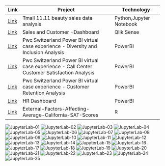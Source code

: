 |Link| Project | Technology |
|---------|---------|---------|
| [Link](https://github.com/jiang54/Data-Analytics/tree/main) | Tmall 11.11 beauty sales data analysis | Python,Jupyter Notebook |
| [Link](https://github.com/jiang54/Sales-and-Customer-Dashboard) | Sales and Customer -Dashboard  | Qlik Sense |
| [Link](https://github.com/jiang54/-Diversity-and-Inclusion-Analysis) | Pwc Switzerland Power BI virtual case experience - Diversity and Inclusion Analysis | PowerBI |
| [Link](https://github.com/jiang54/Call-Center-Customer-Satisfication-Analysis) | Pwc Switzerland Power BI virtual case experience - Call Center Customer Satisfaction Analysis | PowerBI |
| [Link](https://github.com/jiang54/Customer-Retention-Analysis) | Pwc Switzerland Power BI virtual case experience - Customer Retention Analysis | PowerBI |
| [Link](https://github.com/jiang54/HR-Dashboard) | HR Dashboard | PowerBI |
| [Link](https://github.com/jiang54/External-Factors-Affecting-Average-California-SAT-Scores) | External-Factors-Affecting-Average-California-SAT-Scores | R |

![JupyterLab-01](https://github.com/jiang54/Data-Analytics/assets/24377958/be81ebfe-b5aa-4a50-a1f7-0d7f31ed84ea)
![JupyterLab-02](https://github.com/jiang54/Data-Analytics/assets/24377958/5e51b56b-0b75-4220-b446-611e2df264f4)
![JupyterLab-03](https://github.com/jiang54/Data-Analytics/assets/24377958/3f29bbf9-385a-4abc-aca6-0b50aa0a572d)
![JupyterLab-04](https://github.com/jiang54/Data-Analytics/assets/24377958/117cfe97-a6bc-423f-8631-60bf220ce39b)
![JupyterLab-05](https://github.com/jiang54/Data-Analytics/assets/24377958/67ca3588-98cc-4100-99c5-e4be56eccd53)
![JupyterLab-06](https://github.com/jiang54/Data-Analytics/assets/24377958/e60113ec-4579-411e-8d2e-368892b27544)
![JupyterLab-07](https://github.com/jiang54/Data-Analytics/assets/24377958/f02787d1-db63-4b99-a8e6-3052736f89bd)
![JupyterLab-08](https://github.com/jiang54/Data-Analytics/assets/24377958/05592b57-2907-4117-90b6-3af18d00a38e)
![JupyterLab-09](https://github.com/jiang54/Data-Analytics/assets/24377958/9661d321-d09c-4ae3-b248-857998079732)
![JupyterLab-10](https://github.com/jiang54/Data-Analytics/assets/24377958/5ec4a54b-47cd-40dd-95ac-0f960466f966)
![JupyterLab-11](https://github.com/jiang54/Data-Analytics/assets/24377958/e92ea354-bf97-46aa-b780-6e437c817cec)
![JupyterLab-12](https://github.com/jiang54/Data-Analytics/assets/24377958/bc640e11-368e-4a77-80ae-c0ff5ad2288b)
![JupyterLab-13](https://github.com/jiang54/Data-Analytics/assets/24377958/48177f47-92e2-4cd4-93a9-85b37ac1baa4)
![JupyterLab-14](https://github.com/jiang54/Data-Analytics/assets/24377958/b874b454-f1e9-4572-bc7c-91e48a775ce7)
![JupyterLab-15](https://github.com/jiang54/Data-Analytics/assets/24377958/c8002b37-131c-4312-943e-711a3f5aadb7)
![JupyterLab-16](https://github.com/jiang54/Data-Analytics/assets/24377958/ca4b51b8-e37d-468e-8795-f09c22468291)
![JupyterLab-17](https://github.com/jiang54/Data-Analytics/assets/24377958/eb523300-e1c5-4f24-8b7a-d12b4c1ee97a)
![JupyterLab-18](https://github.com/jiang54/Data-Analytics/assets/24377958/3d514702-c93e-4e54-b8d3-cd917ebb580e)
![JupyterLab-19](https://github.com/jiang54/Data-Analytics/assets/24377958/3d71abf2-c08e-485d-87e7-f5f3e7055a27)
![JupyterLab-20](https://github.com/jiang54/Data-Analytics/assets/24377958/50918e0a-b333-45be-8bb3-66360467a2c5)
![JupyterLab-21](https://github.com/jiang54/Data-Analytics/assets/24377958/53660564-0eba-466d-8345-50c9ed839fae)
![JupyterLab-22](https://github.com/jiang54/Data-Analytics/assets/24377958/d5d01ff4-ffc5-4bfe-8a34-f4427024a3cc)
![JupyterLab-23](https://github.com/jiang54/Data-Analytics/assets/24377958/760b2aa4-a69b-458d-b4dc-b222eb1434a9)
![JupyterLab-24](https://github.com/jiang54/Data-Analytics/assets/24377958/44182131-06ae-4a75-99f1-61c6b43d05f6)
![JupyterLab-25](https://github.com/jiang54/Data-Analytics/assets/24377958/44b1d0b0-4096-44b8-bd67-7909a3bc3591)
